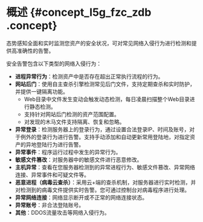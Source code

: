 # 概述 {#concept_l5g_fzc_zdb .concept}

态势感知全面和实时监测您资产的安全状况，可对常见网络入侵行为进行检测和提供高准确性的告警。

安全告警包含以下类型的网络入侵行为：

-   **进程异常行为**：检测资产中是否存在超出正常执行流程的行为。
-   **网站后门**：使用自主查杀引擎检测常见后门文件，支持定期查杀和实时防护，并提供一键隔离功能。
    -   Web目录中文件发生变动会触发动态检测，每日凌晨扫描整个Web目录进行静态检测。
    -   支持针对网站后门检测的资产范围配置。
    -   对发现的木马文件支持隔离、恢复和忽略。
-   **异常登录**：检测服务器上的登录行为，通过设置合法登录IP、时间及账号，对于例外的登录行为进行告警。支持手动添加和自动更新常用登陆地，对指定资产的异地登陆行为进行告警。
-   **异常事件**：程序运行过程中发生的异常行为。
-   **敏感文件篡改**：对服务器中的敏感文件进行恶意修改。
-   **主机异常**：查看在您服务器检测到的异常进程行为、敏感文件篡改、异常网络连接、异常事件和可疑文件等。
-   **恶意进程（病毒云查杀）**：采用云+端的查杀机制，对服务器进行实时检测，并对检测到的病毒文件提供实时告警。您可通过控制台对病毒程序进行处理。
-   **异常网络连接**：网络显示断开或不正常的网络连接状态。
-   **异常账号**：非合法登陆账号。
-   **其他**：DDOS流量攻击等网络入侵行为。


